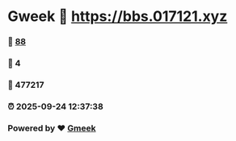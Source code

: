 # Gweek :link: https://bbs.017121.xyz 
### :page_facing_up: [88](https://bbs.017121.xyz/tag.html) 
### :speech_balloon: 4 
### :hibiscus: 477217 
### :alarm_clock: 2025-09-24 12:37:38 
### Powered by :heart: [Gmeek](https://github.com/Meekdai/Gmeek)
